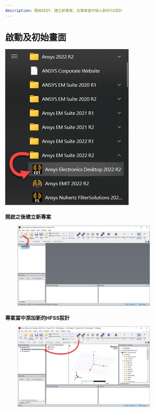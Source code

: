 ```yaml
---
description: 開啟AEDT，建立新專案，在專案當中插入新HFSS設計
---
```


# 啟動及初始畫面

![](<../.gitbook/assets/image (1) (3).png>)

### 開啟之後建立新專案

<figure><img src="../.gitbook/assets/image (1) (7).png" alt=""><figcaption></figcaption></figure>

### 專案當中添加新的HFSS設計

<figure><img src="../.gitbook/assets/image (1).png" alt=""><figcaption></figcaption></figure>

